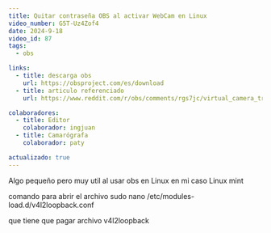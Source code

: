 ```yaml
---
title: Quitar contraseña OBS al activar WebCam en Linux
video_number: G5T-Uz4Zof4
date: 2024-9-18
video_id: 87
tags:
  - obs

links:
  - title: descarga obs
    url: https://obsproject.com/es/download
  - title: articulo referenciado
    url: https://www.reddit.com/r/obs/comments/rgs7jc/virtual_camera_triggers_my_password/

colaboradores:
  - title: Editor
    colaborador: ingjuan
  - title: Camarógrafa
    colaborador: paty

actualizado: true
---
```

Algo pequeño pero muy util al usar obs en Linux en mi caso Linux mint

comando para abrir el archivo
sudo nano /etc/modules-load.d/v4l2loopback.conf

que tiene que pagar archivo
v4l2loopback
